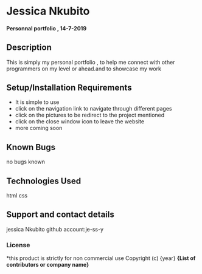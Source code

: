 # Jessica Nkubito
#### Personnal portfolio , 14-7-2019
## Description
This is simply my personal portfolio , to help me connect with other programmers on my level or ahead.and to showcase my work
## Setup/Installation Requirements
* It is simple to use
* click on the navigation link to navigate through different pages
* click on the pictures to be redirect to the project mentioned
* click on the close window icon to leave the website
* more coming soon
## Known Bugs
no bugs known
## Technologies Used
html
css
## Support and contact details
jessica Nkubito
github account:je-ss-y
### License
*this product is strictly for non commercial use
Copyright (c) {year} **{List of contributors or company name}**